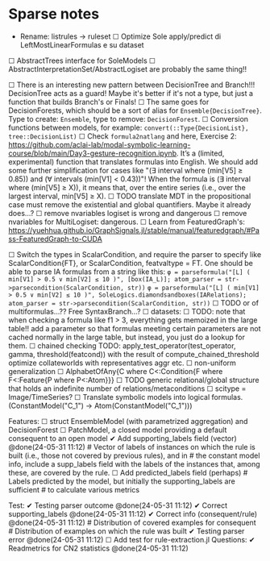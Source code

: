 # Sparse notes

- Rename: listrules -> ruleset
☐ Optimize Sole apply/predict di LeftMostLinearFormulas e su dataset


☐ AbstractTrees interface for SoleModels
☐ AbstractInterpretationSet/AbstractLogiset are probably the same thing!!

☐ There is an interesting new pattern between DecisionTree and Branch!!! DecisionTree acts as a guard! Maybe it's better if it's not a type, but just a function that builds Branch's or Finals!
☐ The same goes for DecisionForests, which should be a sort of alias for `Ensemble{DecisionTree}`. Type to create: `Ensemble`, type to remove: `DecisionForest`.
☐ Conversion functions between models, for example: `convert(::Type{DecisionList}, tree::DecisionList)`
☐ Check `formula2natlang` and here, Exercise 2: https://github.com/aclai-lab/modal-symbolic-learning-course/blob/main/Day3-gesture-recognition.ipynb. It’s a (limited, experimental) function that translates formulas into English. We should add some further simplification for cases like "(∃ interval where (min[V5] ≥ 0.85)) and (∀ intervals (min[V1] < 0.43))"! When the formula is (∃ interval where (min[V5] ≥ X)), it means that, over the entire series (i.e., over the largest interval, min[V5] ≥ X).
☐ TODO translate MDT in the propositional case must remove the existential and global quantifiers. Maybe it already does…?
☐ remove nvariables logiset is wrong and dangerous
☐ remove nvariables for MultiLogiset: dangerous.
☐ Learn from FeaturedGraph's: https://yuehhua.github.io/GraphSignals.jl/stable/manual/featuredgraph/#Pass-FeaturedGraph-to-CUDA

☐ Switch the types in ScalarCondition, and require the parser to specify like ScalarCondition{FT}, or ScalarCondition, featvaltype = FT. One should be able to parse IA formulas from a string like this:
    `φ = parseformula("[L] ( min[V1] > 0.5 ∨ min[V2] ≤ 10 )", [box(IA_L)]; atom_parser = str->parsecondition(ScalarCondition, str))`
    `φ = parseformula("[L] ( min[V1] > 0.5 ∨ min[V2] ≤ 10 )", SoleLogics.diamondsandboxes(IARelations); atom_parser = str->parsecondition(ScalarCondition, str))`
☐ TODO or of multiformulas…?? Free SyntaxBranch…?
☐ datasets:
☐ TODO: note that when checking a formula like f1 > 3, everything gets memoized in the large table!!
    add a parameter so that formulas meeting certain parameters are not cached normally in the large table, but instead, you just do a lookup for them.
    ☐ chained checking
    TODO: apply_test_operator(test_operator, gamma, threshold(featcond)) with the result of compute_chained_threshold
    optimize collateworlds with representatives aggr etc.
☐ non-uniform generalization
☐ AlphabetOfAny{C where C<:Condition{F where F<:Feature{P where P<:Atom}}}
☐ TODO generic relational/global structure that holds an indefinite number of relations/metaconditions
  ☐ scitype = Image/TimeSeries?
☐ Translate symbolic models into logical formulas. (ConstantModel("C_1") -> Atom(ConstantModel("C_1")))


Features:
    ☐ struct EnsembleModel (with parametrized aggregation) and DecisionForest
    ☐ PatchModel, a closed model providing a default consequent to an open model
    ✔ Add supporting_labels field (vector) @done(24-05-31 11:12)
    # Vector of labels of instances on which the rule is built (i.e., those not covered by previous rules), and in
    # the constant model info, include a supp_labels field with the labels of the instances that, among these, are covered by the rule.
    ☐ Add predicted_labels field (perhaps)
    # Labels predicted by the model, but initially the supporting_labels are sufficient
    # to calculate various metrics

Test:
    ✔ Testing parser outcome @done(24-05-31 11:12)
    ✔ Correct supporting_labels @done(24-05-31 11:12)
    ✔ Correct info (consequent/rule) @done(24-05-31 11:12)
    # Distribution of covered examples for consequent
    # Distribution of examples on which the rule was built
    ✔ Testing parser error @done(24-05-31 11:12)
    ☐ Add test for rule-extraction.jl 
Questions:
    ✔ Readmetrics for CN2 statistics @done(24-05-31 11:12)
